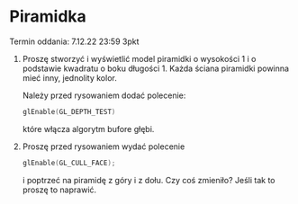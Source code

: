 # Piramidka

Termin oddania: 7.12.22 23:59 3pkt

1. Proszę stworzyć i wyświetlić model piramidki o wysokości 1  i o  podstawie kwadratu  o boku długości 1. Każda ściana piramidki powinna mieć inny, jednolity kolor.
 
    Należy przed rysowaniem dodać polecenie:
   
    ```c++
    glEnable(GL_DEPTH_TEST)
    ```
    które włącza algorytm bufore głębi.

2. Proszę przed rysowaniem wydać polecenie
    ```c++
    glEnable(GL_CULL_FACE);
    ```
    i poptrzeć na piramidę z góry i z dołu. Czy coś zmieniło? Jeśli tak to proszę to naprawić.
